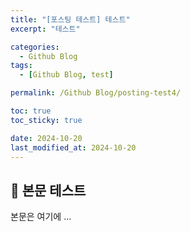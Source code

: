 ```yaml
---
title: "[포스팅 테스트] 테스트"
excerpt: "테스트"

categories:
  - Github Blog
tags:
  - [Github Blog, test]

permalink: /Github Blog/posting-test4/

toc: true
toc_sticky: true

date: 2024-10-20
last_modified_at: 2024-10-20
---
```


## 🦥 본문 테스트

본문은 여기에 ...
